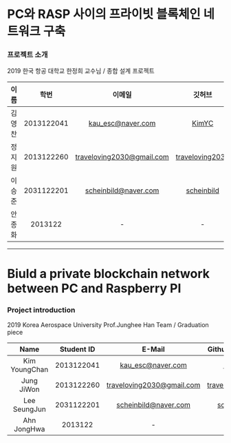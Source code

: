 
# PC와 RASP 사이의 프라이빗 블록체인 네트워크 구축

### 프로젝트 소개

2019 한국 항공 대학교 한정희 교수님 / 종합 설계 프로젝트</b><br>
  
| 이름 | 학번 | 이메일 | 깃허브 |
|:---:|:---:|:---:|:----:|
| 김영찬 | 2013122041 | kau_esc@naver.com | [KimYC](https://github.com/KimYC1223) |
| 정지원 | 2013122260 | traveloving2030@gmail.com | [traveloving2030](https://github.com/traveloving2030) |
| 이승준 | 2031122201 | scheinbild@naver.com | [scheinbild](https://github.com/scheinbild) |
| 안종화 | 2013122 | - | - |

---

# Biuld a private blockchain network between PC and Raspberry PI

### Project introduction

2019 Korea Aerospace University Prof.Junghee Han Team / Graduation piece

| Name | Student ID | E-Mail | Github Account |
|:---:|:---:|:---:|:----:|
| Kim YoungChan | 2013122041 | kau_esc@naver.com | [KimYC](https://github.com/KimYC1223) |
| Jung JiWon | 2013122260 | traveloving2030@gmail.com | [traveloving2030](https://github.com/traveloving2030) |
| Lee SeungJun | 2031122201 | scheinbild@naver.com | [scheinbild](https://github.com/scheinbild) |
| Ahn JongHwa | 2013122 | - | - |
